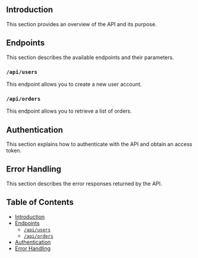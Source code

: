 ## Introduction

This section provides an overview of the API and its purpose.

## Endpoints

This section describes the available endpoints and their parameters.

### `/api/users`

This endpoint allows you to create a new user account.

### `/api/orders`

This endpoint allows you to retrieve a list of orders.

## Authentication

This section explains how to authenticate with the API and obtain an access token.

## Error Handling

This section describes the error responses returned by the API.


## Table of Contents

- [Introduction](#introduction)
- [Endpoints](#endpoints)
  - [`/api/users`](#apiusers)
  - [`/api/orders`](#apiorders)
- [Authentication](#authentication)
- [Error Handling](#error-handling)